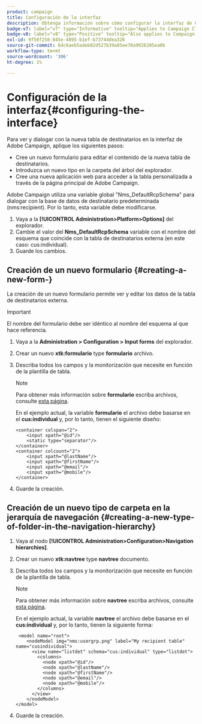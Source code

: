 ```yaml
---
product: campaign
title: Configuración de la interfaz
description: Obtenga información sobre cómo configurar la interfaz de Campaign
badge-v7: label="v7" type="Informative" tooltip="Applies to Campaign Classic v7"
badge-v8: label="v8" type="Positive" tooltip="Also applies to Campaign v8"
exl-id: 9f50f258-845e-4895-b1ef-b73744dea326
source-git-commit: 6dc6aeb5adeb82d527b39a05ee70a9926205ea0b
workflow-type: tm+mt
source-wordcount: '306'
ht-degree: 1%

---
```


# Configuración de la interfaz{#configuring-the-interface}



Para ver y dialogar con la nueva tabla de destinatarios en la interfaz de Adobe Campaign, aplique los siguientes pasos:

* Cree un nuevo formulario para editar el contenido de la nueva tabla de destinatarios.
* Introduzca un nuevo tipo en la carpeta del árbol del explorador.
* Cree una nueva aplicación web para acceder a la tabla personalizada a través de la página principal de Adobe Campaign.

Adobe Campaign utiliza una variable global &quot;Nms_DefaultRcpSchema&quot; para dialogar con la base de datos de destinatario predeterminada (nms:recipient). Por lo tanto, esta variable debe modificarse.

1. Vaya a la **[!UICONTROL Administration>Platform>Options]** del explorador.
1. Cambie el valor del **Nms_DefaultRcpSchema** variable con el nombre del esquema que coincide con la tabla de destinatarios externa (en este caso: cus:individual).
1. Guarde los cambios.

## Creación de un nuevo formulario {#creating-a-new-form-}

La creación de un nuevo formulario permite ver y editar los datos de la tabla de destinatarios externa.

>[!IMPORTANT]
>
>El nombre del formulario debe ser idéntico al nombre del esquema al que hace referencia.

1. Vaya a la **Administration > Configuration > Input forms** del explorador.
1. Crear un nuevo **xtk:formulario** type **formulario** archivo.
1. Describa todos los campos y la monitorización que necesite en función de la plantilla de tabla.

   >[!NOTE]
   >
   >Para obtener más información sobre **formulario** escriba archivos, consulte [esta página](../../configuration/using/identifying-a-form.md).

   En el ejemplo actual, la variable **formulario** el archivo debe basarse en el **cus:individual** y, por lo tanto, tienen el siguiente diseño:

   ```
   <container colspan="2">
       <input xpath="@id"/>
       <static type="separator"/>
   </container>
   <container colcount="2">
       <input xpath="@lastName"/>
       <input xpath="@firstName"/>
       <input xpath="@email"/>
       <input xpath="@mobile"/>
   </container> 
   ```

1. Guarde la creación.

## Creación de un nuevo tipo de carpeta en la jerarquía de navegación {#creating-a-new-type-of-folder-in-the-navigation-hierarchy}

1. Vaya al nodo **[!UICONTROL Administration>Configuration>Navigation hierarchies]**.
1. Crear un nuevo **xtk:navtree** type **navtree** documento.
1. Describa todos los campos y la monitorización que necesite en función de la plantilla de tabla.

   >[!NOTE]
   >
   >Para obtener más información sobre **navtree** escriba archivos, consulte [esta página](../../platform/using/adobe-campaign-explorer.md#about-navigation-hierarchy).

   En el ejemplo actual, la variable **navtree** el archivo debe basarse en el **cus:individual** y, por lo tanto, tienen la siguiente forma:

   ```
    <model name="root">
       <nodeModel img="nms:usergrp.png" label="My recipient table" name="cusindividual">
         <view name="listdet" schema="cus:individual" type="listdet">
           <columns>
             <node xpath="@id"/>
             <node xpath="@lastName"/>
             <node xpath="@firstName"/>
             <node xpath="@email"/>
             <node xpath="@mobile"/>
           </columns>
         </view>
       </nodeModel>
   </model>
   ```

1. Guarde la creación.
